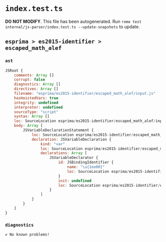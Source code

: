 # `index.test.ts`

**DO NOT MODIFY**. This file has been autogenerated. Run `rome test internal/js-parser/index.test.ts --update-snapshots` to update.

## `esprima > es2015-identifier > escaped_math_alef`

### `ast`

```javascript
JSRoot {
	comments: Array []
	corrupt: false
	diagnostics: Array []
	directives: Array []
	filename: "esprima/es2015-identifier/escaped_math_alef/input.js"
	hasHoistedVars: true
	integrity: undefined
	interpreter: undefined
	sourceType: "script"
	syntax: Array []
	loc: SourceLocation esprima/es2015-identifier/escaped_math_alef/input.js 1:0-2:0
	body: Array [
		JSVariableDeclarationStatement {
			loc: SourceLocation esprima/es2015-identifier/escaped_math_alef/input.js 1:0-1:13
			declaration: JSVariableDeclaration {
				kind: "var"
				loc: SourceLocation esprima/es2015-identifier/escaped_math_alef/input.js 1:0-1:13
				declarations: Array [
					JSVariableDeclarator {
						id: JSBindingIdentifier {
							name: "\u{1ee00}"
							loc: SourceLocation esprima/es2015-identifier/escaped_math_alef/input.js 1:4-1:13 (\u{1ee00})
						}
						init: undefined
						loc: SourceLocation esprima/es2015-identifier/escaped_math_alef/input.js 1:4-1:13
					}
				]
			}
		}
	]
}
```

### `diagnostics`

```
✔ No known problems!

```
